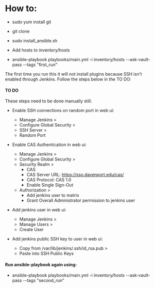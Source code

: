 # How to:

+ sudo yum install git

+ git clone

+ sudo install_ansible.sh

+ Add hosts to inventory/hosts

+ ansible-playbook playbooks/main.yml -i inventory/hosts --ask-vault-pass --tags "first_run"

The first time you run this it will not install plugins because SSH isn't enabled through Jenkins. Follow the steps
below in the TO DO:

#### TO DO

These steps need to be done manually still.


+ Enable SSH connections on random port in web ui:
    - Manage Jenkins >
    - Configure Global Security >
    - SSH Server >
    - Random Port


+ Enable CAS Authentication in web ui:
    - Manage Jenkins >
    - Configure Global Security >
    - Security Realm >
        - CAS
        - CAS Server URL: https://sso.davenport.edu/cas/
        - CAS Protocol: CAS 1.0
        - Enable Single Sign-Out
    - Authorization >
        - Add jenkins user to matrix 
        - Grant Overall Administrator permission to jenkins user


+ Add jenkins user in web ui:
    - Manage Jenkins >
    - Manage Users >
    - Create User


+ Add jenkins public SSH key to user in web ui:
    - Copy from /var/lib/jenkins/.ssh/id_rsa.pub >
    - Paste into SSH Public Keys



#### Run ansible-playbook again using:
  + ansible-playbook playbooks/main.yml -i inventory/hosts --ask-vault-pass --tags "second_run"
